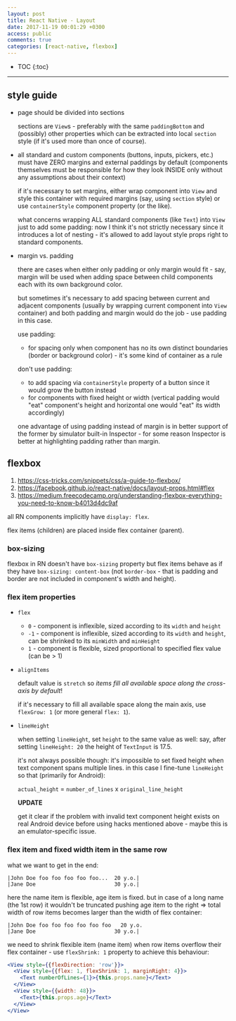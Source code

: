 ```yaml
---
layout: post
title: React Native - Layout
date: 2017-11-19 00:01:29 +0300
access: public
comments: true
categories: [react-native, flexbox]
---
```


<!-- more -->

* TOC
{:toc}
<hr>

style guide
-----------

- page should be divided into sections

  sections are `View`s - preferably with the same `paddingBottom`
  and (possibly) other properties which can be extracted into local
  `section` style (if it's used more than once of course).

- all standard and custom components (buttons, inputs, pickers,
  etc.) must have ZERO margins and external paddings by default
  (components themselves must be responsible for how they look
  INSIDE only without any assumptions about their context)

  if it's necessary to set margins, either wrap component into `View`
  and style this container with required margins (say, using `section`
  style) or use `containerStyle` component property (or the like).

  what concerns wrapping ALL standard components (like `Text`) into `View`
  just to add some padding: now I think it's not strictly necessary since
  it introduces a lot of nesting - it's allowed to add layout style props
  right to standard components.

- margin vs. padding

  there are cases when either only padding or only margin would fit -
  say, margin will be used when adding space between child components
  each with its own background color.

  but sometimes it's necessary to add spacing between current and adjacent
  components (usually by wrapping current component into `View` container)
  and both padding and margin would do the job - use padding in this case.

  use padding:

  - for spacing only when component has no its own distinct boundaries
    (border or background color) - it's some kind of container as a rule

  don't use padding:

  - to add spacing via `containerStyle` property of a button since it
    would grow the button instead
  - for components with fixed height or width (vertical padding would "eat"
    component's height and horizontal one would "eat" its width accordingly)

  one advantage of using padding instead of margin is in better support
  of the former by simulator built-in Inspector - for some reason Inspector
  is better at highlighting padding rather than margin.

flexbox
-------

1. <https://css-tricks.com/snippets/css/a-guide-to-flexbox/>
2. <https://facebook.github.io/react-native/docs/layout-props.html#flex>
3. <https://medium.freecodecamp.org/understanding-flexbox-everything-you-need-to-know-b4013d4dc9af>

all RN components implicitly have `display: flex`.

flex items (children) are placed inside flex container (parent).

### box-sizing

flexbox in RN doesn't have `box-sizing` property but flex items behave
as if they have `box-sizing: content-box` (not `border-box` - that is
padding and border are not included in component's width and height).

### flex item properties

- `flex`

  - `0` - component is inflexible, sized according to its `width` and `height`
  - `-1` - component is inflexible, sized according to its `width` and `height`,
    can be shrinked to its `minWidth` and `minHeight`
  - `1` - component is flexible, sized proportional to specified flex value
    (can be \> 1)

- `alignItems`

  default value is `stretch` so *items fill all available space along the
  cross-axis by default*!

  if it's necessary to fill all available space along the main axis,
  use `flexGrow: 1` (or more general `flex: 1`).

- `lineHeight`

  when setting `lineHeight`, set `height` to the same value as well:
  say, after setting `lineHeight: 20` the height of `TextInput` is 17.5.

  it's not always possible though: it's impossible to set fixed
  height when text component spans multiple lines. in this case I
  fine-tune `lineHeight` so that (primarily for Android):

  `actual_height` = `number_of_lines` x `original_line_height`

  **UPDATE**

  get it clear if the problem with invalid text component height exists
  on real Android device before using hacks mentioned above - maybe this
  is an emulator-specific issue.

### flex item and fixed width item in the same row

what we want to get in the end:

```
|John Doe foo foo foo foo foo...  20 y.o.|
|Jane Doe                         30 y.o.|
```

here the name item is flexible, age item is fixed. but in case of a long
name (the 1st row) it wouldn't be truncated pushing age item to the right =>
total width of row items becomes larger than the width of flex container:

```
|John Doe foo foo foo foo foo foo   20 y.o.
|Jane Doe                         30 y.o.|
```

we need to shrink flexible item (name item) when row items overflow their
flex container - use `flexShrink: 1` property to achieve this behaviour:

```jsx
<View style={{flexDirection: 'row'}}>
  <View style={{flex: 1, flexShrink: 1, marginRight: 4}}>
    <Text numberOfLines={1}>{this.props.name}</Text>
  </View>
  <View style={{width: 48}}>
    <Text>{this.props.age}</Text>
  </View>
</View>
```
